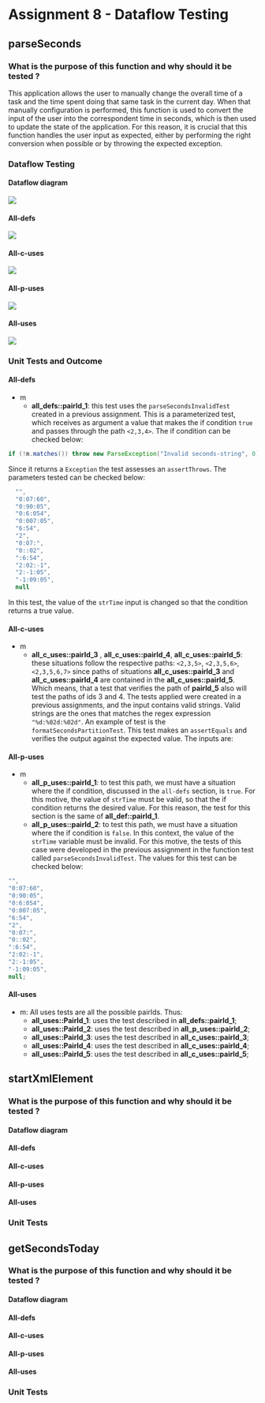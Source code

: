 # Assignment 8 - Dataflow Testing

## parseSeconds 

### What is the purpose of this function and why should it be tested ?

This application allows the user to manually change the overall time of a task and the time spent doing that same task in the current day. When that manually configuration is performed, this function is used to convert the input of the user into the correspondent time in seconds, which is then used to update the state of the application. For this reason, it is crucial that this function handles the user input as expected, either by performing the right conversion when possible or by throwing the expected exception. 

### Dataflow Testing
<!-- for each variable. We are interesting in seeing a tabular summary for each variable, as the one presented in lecture #9 and all paths for each coverage criteria: all-defs, all-c-uses, all-p-uses, and all-uses.-->
#### Dataflow diagram 

![](./images/diagram_parseSeconds.png)

#### All-defs 

![](./images/alldefs_parseSeconds.png)

#### All-c-uses
![](./images/allcuses_parseSeconds.png)
    
#### All-p-uses 

![](./images/allpuses_parseSeconds.png)

#### All-uses 
![](./images/alluses_parseSeconds.png)

### Unit Tests and Outcome
<!-- for each coverage criteria -->

#### All-defs 
- m
    - **all_defs::pairId_1**: this test uses the `parseSecondsInvalidTest` created in a previous assignment. This is a parameterized test, which receives as argument a value that makes the if condition `true` and passes through the path `<2,3,4>`. The if condition can be checked below: 

```java
if (!m.matches()) throw new ParseException("Invalid seconds-string", 0);
```
  
Since it returns a `Exception` the test assesses an `assertThrows`. The parameters tested can be checked below: 
  
```java
  "",
  "0:07:60",
  "0:90:05",
  "0:6:054",
  "0:007:05",
  "6:54",
  "2",
  "0:07:",
  "0::02",
  ":6:54",
  "2:02:-1",
  "2:-1:05",
  "-1:09:05",
  null
```

In this test, the value of the `strTime` input is changed so that the condition returns a true value.  

#### All-c-uses 

- m 
  - **all_c_uses::pairId_3** , **all_c_uses::pairId_4**, **all_c_uses::pairId_5**: these situations follow the respective paths: `<2,3,5>`, `<2,3,5,6>`, `<2,3,5,6,7>` since paths of situations **all_c_uses::pairId_3** and **all_c_uses::pairId_4** are contained in the **all_c_uses::pairId_5**. Which means, that a test that verifies the path of **pairId_5** also will test the paths of ids 3 and 4. The tests applied were created in a previous assignments, and the input contains valid strings. Valid strings are the ones that matches the regex expression `"%d:%02d:%02d"`. An example of test is the `formatSecondsPartitionTest`. This test makes an `assertEquals` and verifies the output against the expected value. The inputs are: 
  
  
  
#### All-p-uses 
- m 
  - **all_p_uses::pairId_1**: to test this path, we must have a situation where the if condition, discussed in the `all-defs` section, is `true`. For this motive, the value of `strTime` must be valid, so that the if condition returns the desired value. For this reason, the test for this section is the same of **all_def::pairId_1**. 
  - **all_p_uses::pairId_2**: to test this path, we must have a situation where the if condition is `false`. In this context, the value of the `strTime` variable must be invalid. For this motive, the tests of this case were developed in the previous assignment in the function test called `parseSecondsInvalidTest`. The values for this test can be checked below: 
```java 
"",
"0:07:60",
"0:90:05",
"0:6:054",
"0:007:05",
"6:54",
"2",
"0:07:",
"0::02",
":6:54",
"2:02:-1",
"2:-1:05",
"-1:09:05",
null;
```
  
#### All-uses 
- m: All uses tests are all the possible pairIds. Thus: 
  - **all_uses::PairId_1**: uses the test described in **all_defs::pairId_1**; 
  - **all_uses::PairId_2**: uses the test described in **all_p_uses::pairId_2**; 
  - **all_uses::PairId_3**: uses the test described in **all_c_uses::pairId_3**; 
  - **all_uses::PairId_4**: uses the test described in **all_c_uses::pairId_4**; 
  - **all_uses::PairId_5**: uses the test described in **all_c_uses::pairId_5**; 
  
## startXmlElement

### What is the purpose of this function and why should it be tested ?
<!-- Why test this function? AKA copy paste -->
#### Dataflow diagram 

#### All-defs 

#### All-c-uses 

#### All-p-uses 

#### All-uses 

### Unit Tests
<!-- for each coverage criteria -->


## getSecondsToday 

### What is the purpose of this function and why should it be tested ?
<!-- Why test this function? AKA copy paste --> 

#### Dataflow diagram 

#### All-defs 

#### All-c-uses 

#### All-p-uses 

#### All-uses 

### Unit Tests
<!-- for each coverage criteria -->
